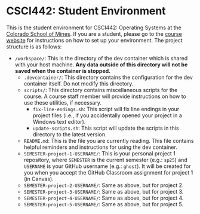 # CSCI442: Student Environment

This is the student environment for CSCI442: Operating Systems at the
[Colorado School of Mines](https://mines.edu). If you are a student, please go to the
[course website](https://csci-442-mines.github.io/student-environment) for instructions on how to
set up your environment. The project structure is as follows:

- `/workspace/`: This is the directory of the dev container which is shared with your host machine.
  **Any data outside of this directory will not be saved when the container is stopped.**
  - `.devcontainer/`: This directory contains the configuration for the dev container itself. Do not
    modify this directory.
  - `scripts/`: This directory contains miscellaneous scripts for the course. A course staff member
    will provide instructions on how to use these utilities, if necessary.
    - `fix-line-endings.sh`: This script will fix line endings in your project files (i.e., if you
      accidentally opened your project in a Windows text editor).
    - `update-scripts.sh`: This script will update the scripts in this directory to the latest version.
  - `README.md`: This is the file you are currently reading. This file contains helpful reminders
    and instructions for using the dev container.
  - `SEMESTER-project-1-USERNAME/`: This is your personal project 1 repository, where `SEMESTER` is
    the current semester (e.g.: `sp25`) and `USERNAME` is your GitHub username (e.g.: `ghost`). It
    will be created for you when you accept the GitHub Classroom assignment for project 1
    (in Canvas).
  - `SEMESTER-project-2-USERNAME/`: Same as above, but for project 2.
  - `SEMESTER-project-3-USERNAME/`: Same as above, but for project 3.
  - `SEMESTER-project-4-USERNAME/`: Same as above, but for project 4.
  - `SEMESTER-project-5-USERNAME/`: Same as above, but for project 5.
